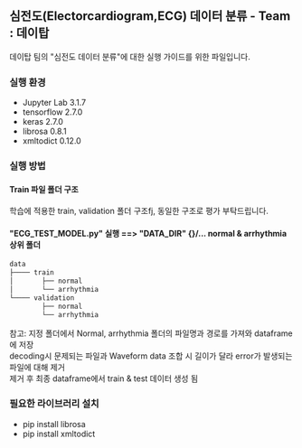 ## 심전도(Electorcardiogram,ECG) 데이터 분류  - Team : 데이탑
데이탑 팀의 "심전도 데이터 분류"에 대한 실행 가이드를 위한 파일입니다.
### 실행 환경
+ Jupyter Lab 3.1.7
+ tensorflow 2.7.0
+ keras 2.7.0
+ librosa 0.8.1
+ xmltodict 0.12.0

### 실행 방법
#### Train 파일 폴더 구조
 학습에 적용한 train, validation 폴더 구조fj, 동일한 구조로 평가 부탁드립니다.  
 #### "ECG_TEST_MODEL.py" 실행 ==> "DATA_DIR" {}/... normal & arrhythmia 상위 폴더
```c
data
├──── train
│       ├── normal
│       └── arrhythmia
└──── validation
        ├── normal
        └── arrhythmia
```
참고: 지정 폴더에서 Normal, arrhythmia 폴더의 파일명과 경로를 가져와 dataframe에 저장  
      decoding시 문제되는 파일과 Waveform data 조합 시 길이가 달라 error가 발생되는 파일에 대해 제거  
      제거 후 최종 dataframe에서 train & test 데이터 생성 됨


### 필요한 라이브러리 설치
+ pip install librosa  
+ pip install xmltodict  
